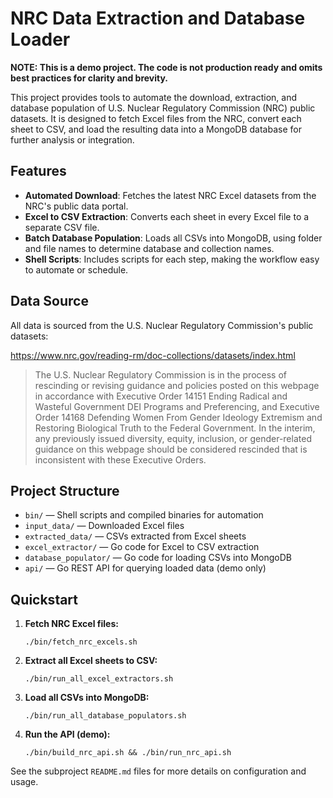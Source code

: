 # NRC Data Extraction and Database Loader

**NOTE: This is a demo project. The code is not production ready and omits best practices for clarity and brevity.**

This project provides tools to automate the download, extraction, and database population of U.S. Nuclear Regulatory Commission (NRC) public datasets. It is designed to fetch Excel files from the NRC, convert each sheet to CSV, and load the resulting data into a MongoDB database for further analysis or integration.

## Features

- **Automated Download**: Fetches the latest NRC Excel datasets from the NRC's public data portal.
- **Excel to CSV Extraction**: Converts each sheet in every Excel file to a separate CSV file.
- **Batch Database Population**: Loads all CSVs into MongoDB, using folder and file names to determine database and collection names.
- **Shell Scripts**: Includes scripts for each step, making the workflow easy to automate or schedule.

## Data Source

All data is sourced from the U.S. Nuclear Regulatory Commission's public datasets:

https://www.nrc.gov/reading-rm/doc-collections/datasets/index.html

> The U.S. Nuclear Regulatory Commission is in the process of rescinding or revising guidance and policies posted on this webpage in accordance with Executive Order 14151 Ending Radical and Wasteful Government DEI Programs and Preferencing, and Executive Order 14168 Defending Women From Gender Ideology Extremism and Restoring Biological Truth to the Federal Government. In the interim, any previously issued diversity, equity, inclusion, or gender-related guidance on this webpage should be considered rescinded that is inconsistent with these Executive Orders.

## Project Structure

- `bin/` — Shell scripts and compiled binaries for automation
- `input_data/` — Downloaded Excel files
- `extracted_data/` — CSVs extracted from Excel sheets
- `excel_extractor/` — Go code for Excel to CSV extraction
- `database_populator/` — Go code for loading CSVs into MongoDB
- `api/` — Go REST API for querying loaded data (demo only)

## Quickstart

1. **Fetch NRC Excel files:**
   ```
   ./bin/fetch_nrc_excels.sh
   ```
2. **Extract all Excel sheets to CSV:**
   ```
   ./bin/run_all_excel_extractors.sh
   ```
3. **Load all CSVs into MongoDB:**
   ```
   ./bin/run_all_database_populators.sh
   ```
4. **Run the API (demo):**
   ```
   ./bin/build_nrc_api.sh && ./bin/run_nrc_api.sh
   ```

See the subproject `README.md` files for more details on configuration and usage.
